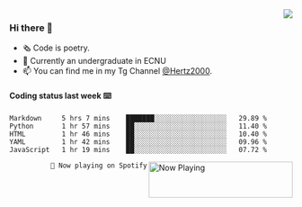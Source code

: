 <img  align="right" src="https://github-readme-stats.vercel.app/api?username=BillChen2K&show_icons=true&count_private=true&hide_title=true">

### Hi there 👋

- 🗞 Code is poetry.
- 🌱 Currently an undergraduate in ECNU
- 📫 You can find me in my Tg Channel [@Hertz2000](https://t.me/Hertz2000).

#### Coding status last week ⌨️

<!--START_SECTION:waka-->
```text
Markdown     5 hrs 7 mins    ███████░░░░░░░░░░░░░░░░░░   29.89 % 
Python       1 hr 57 mins    ██░░░░░░░░░░░░░░░░░░░░░░░   11.40 % 
HTML         1 hr 46 mins    ██░░░░░░░░░░░░░░░░░░░░░░░   10.40 % 
YAML         1 hr 42 mins    ██░░░░░░░░░░░░░░░░░░░░░░░   09.96 % 
JavaScript   1 hr 19 mins    ██░░░░░░░░░░░░░░░░░░░░░░░   07.72 %
```
<!--END_SECTION:waka-->


<div>
<a href="https://spotify-now-playing.billchen2k.vercel.app/now-playing?open">
   <img align="right" src="https://spotify-now-playing.billchen2k.vercel.app/now-playing" width="256" height="64" alt="Now Playing">
</a>
</div>

<div>
<p align="right"><code>🎵 Now playing on Spotify</code></p>
</div>

<!--
**BillChen2K/BillChen2K** is a ✨ _special_ ✨ repository because its `README.md` (this file) appears on your GitHub profile.

Here are some ideas to get you started:

- 🔭 I’m currently working on ...
- 🌱 I’m currently learning ...
- 👯 I’m looking to collaborate on ...
- 🤔 I’m looking for help with ...
- 💬 Ask me about ...
- 📫 How to reach me: ...
- 😄 Pronouns: ...
- ⚡ Fun fact: ...
-->
